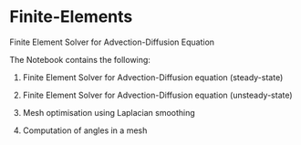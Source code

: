 # Finite-Elements
Finite Element Solver for Advection-Diffusion Equation

The Notebook contains the following:

1. Finite Element Solver for Advection-Diffusion equation (steady-state)

2.  Finite Element Solver for Advection-Diffusion equation (unsteady-state)

3. Mesh optimisation using Laplacian smoothing 

4. Computation of angles in a mesh

